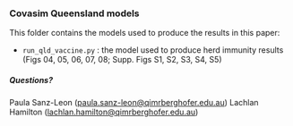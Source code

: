 ### Covasim Queensland models 

This folder contains the models used to produce the results in this paper:


- `run_qld_vaccine.py` : the model used to produce herd immunity results (Figs 04, 05, 06, 07, 08; Supp. Figs S1, S2, S3, S4, S5)  



##### Questions?
Paula Sanz-Leon (paula.sanz-leon@qimrberghofer.edu.au)
Lachlan Hamilton (lachlan.hamilton@qimrberghofer.edu.au)